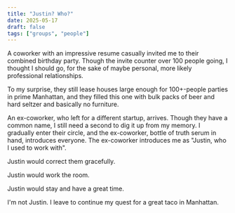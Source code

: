 ```yaml
---
title: "Justin? Who?"
date: 2025-05-17
draft: false
tags: ["groups", "people"]
---
```

A coworker with an impressive resume casually invited me to their combined birthday party. Though the invite counter over 100 people going, I thought I should go, for the sake of maybe personal, more likely professional relationships.

To my surprise, they still lease houses large enough for 100+-people parties in prime Manhattan, and they filled this one with bulk packs of beer and hard seltzer and basically no furniture.

An ex-coworker, who left for a different startup, arrives. Though they have a common name, I still need a second to dig it up from my memory. I gradually enter their circle, and the ex-coworker, bottle of truth serum in hand, introduces everyone. The ex-coworker introduces me as "Justin, who I used to work with".

Justin would correct them gracefully.

Justin would work the room.

Justin would stay and have a great time.

I'm not Justin. I leave to continue my quest for a great taco in Manhattan.
